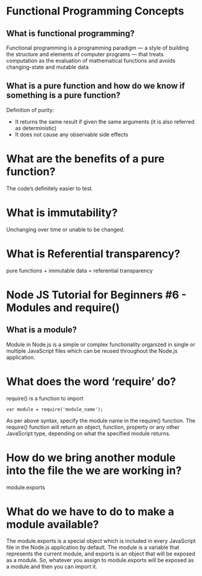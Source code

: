 # Functional Programming Concepts
## What is functional programming?
Functional programming is a programming paradigm — a style of building the structure and elements of computer programs — that treats computation as the evaluation of mathematical functions and avoids changing-state and mutable data 
## What is a pure function and how do we know if something is a pure function?
Definition of purity:
* It returns the same result if given the same arguments (it is also referred as deterministic)
* It does not cause any observable side effects
# What are the benefits of a pure function?
The code’s definitely easier to test.
# What is immutability?
Unchanging over time or unable to be changed.
# What is Referential transparency?
pure functions + immutable data = referential transparency

# Node JS Tutorial for Beginners #6 - Modules and require()
## What is a module?
Module in Node.js is a simple or complex functionality organized in single or multiple JavaScript files which can be reused throughout the Node.js application.
# What does the word ‘require’ do?
require() is a function to import 
```
var module = require('module_name');
```
As per above syntax, specify the module name in the require() function. The require() function will return an object, function, property or any other JavaScript type, depending on  what the specified module returns.

# How do we bring another module into the file the we are working in?
module.exports

# What do we have to do to make a module available?
The module.exports is a special object which is included in every JavaScript file in the Node.js application by default. The module is a variable that represents the current module, and exports is an object that will be exposed as a module. So, whatever you assign to module.exports will be exposed as a module.and then you can import it.